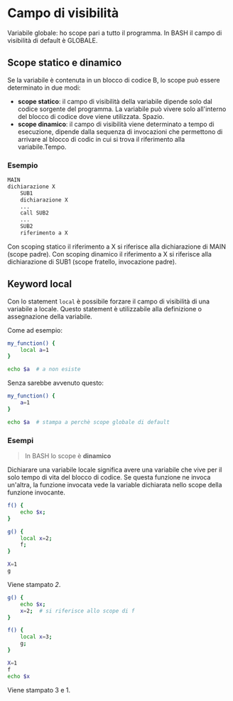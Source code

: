 # Campo di visibilità
Variabile globale: ho scope pari a tutto il programma. In BASH il campo di visibilità di default è GLOBALE.

## Scope statico e dinamico
Se la variabile è contenuta in un blocco di codice B, lo scope può essere determinato in due modi:
- **scope statico**: il campo di visibilità della variabile dipende solo dal codice sorgente del programma. La variabile può vivere solo all'interno del blocco di codice dove viene utilizzata. Spazio.
- **scope dinamico**: il campo di visibilità viene determinato a tempo di esecuzione, dipende dalla sequenza di invocazioni che permettono di arrivare al blocco di codic in cui si trova il riferimento alla variabile.Tempo.

### Esempio
```bash
MAIN
dichiarazione X
	SUB1
	dichiarazione X
	...
	call SUB2
	...
	SUB2
	riferimento a X
```

Con scoping statico il riferimento a X si riferisce alla dichiarazione di MAIN (scope padre).
Con scoping dinamico il riferimento a X si riferisce alla dichiarazione di SUB1 (scope fratello, invocazione padre).

## Keyword local
Con lo statement `local` è possibile forzare il campo di visibilità di una variabile a locale. Questo statement è utilizzabile alla definizione o assegnazione della variabile.

Come ad esempio:
```bash
my_function() {
	local a=1
}

echo $a  # a non esiste
```

Senza sarebbe avvenuto questo:
```bash
my_function() {
	a=1
}

echo $a  # stampa a perchè scope globale di default
```

### Esempi
> In BASH lo scope è **dinamico**

Dichiarare una variabile locale significa avere una variabile che vive per il solo tempo di vita del blocco di codice. Se questa funzione ne invoca un'altra, la funzione invocata vede la variable dichiarata nello scope della funzione invocante.

```bash
f() {
	echo $x;
}

g() {
	local x=2;
	f;
}

X=1
g
```

Viene stampato *2*.

```bash
g() {
	echo $x;
	x=2;  # si riferisce allo scope di f
}

f() {
	local x=3;
	g;
}

X=1
f
echo $x
```

Viene stampato 3 e 1.

